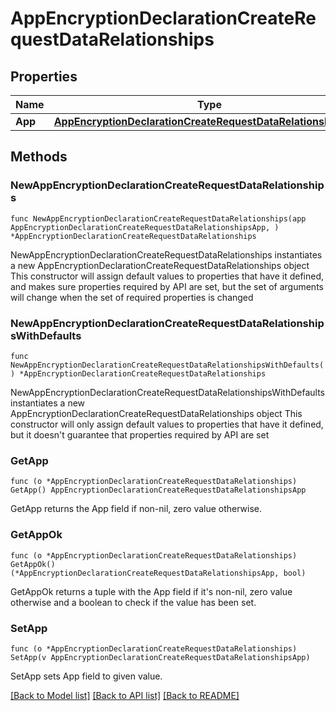 # AppEncryptionDeclarationCreateRequestDataRelationships

## Properties

Name | Type | Description | Notes
------------ | ------------- | ------------- | -------------
**App** | [**AppEncryptionDeclarationCreateRequestDataRelationshipsApp**](AppEncryptionDeclarationCreateRequestDataRelationshipsApp.md) |  | 

## Methods

### NewAppEncryptionDeclarationCreateRequestDataRelationships

`func NewAppEncryptionDeclarationCreateRequestDataRelationships(app AppEncryptionDeclarationCreateRequestDataRelationshipsApp, ) *AppEncryptionDeclarationCreateRequestDataRelationships`

NewAppEncryptionDeclarationCreateRequestDataRelationships instantiates a new AppEncryptionDeclarationCreateRequestDataRelationships object
This constructor will assign default values to properties that have it defined,
and makes sure properties required by API are set, but the set of arguments
will change when the set of required properties is changed

### NewAppEncryptionDeclarationCreateRequestDataRelationshipsWithDefaults

`func NewAppEncryptionDeclarationCreateRequestDataRelationshipsWithDefaults() *AppEncryptionDeclarationCreateRequestDataRelationships`

NewAppEncryptionDeclarationCreateRequestDataRelationshipsWithDefaults instantiates a new AppEncryptionDeclarationCreateRequestDataRelationships object
This constructor will only assign default values to properties that have it defined,
but it doesn't guarantee that properties required by API are set

### GetApp

`func (o *AppEncryptionDeclarationCreateRequestDataRelationships) GetApp() AppEncryptionDeclarationCreateRequestDataRelationshipsApp`

GetApp returns the App field if non-nil, zero value otherwise.

### GetAppOk

`func (o *AppEncryptionDeclarationCreateRequestDataRelationships) GetAppOk() (*AppEncryptionDeclarationCreateRequestDataRelationshipsApp, bool)`

GetAppOk returns a tuple with the App field if it's non-nil, zero value otherwise
and a boolean to check if the value has been set.

### SetApp

`func (o *AppEncryptionDeclarationCreateRequestDataRelationships) SetApp(v AppEncryptionDeclarationCreateRequestDataRelationshipsApp)`

SetApp sets App field to given value.



[[Back to Model list]](../README.md#documentation-for-models) [[Back to API list]](../README.md#documentation-for-api-endpoints) [[Back to README]](../README.md)


